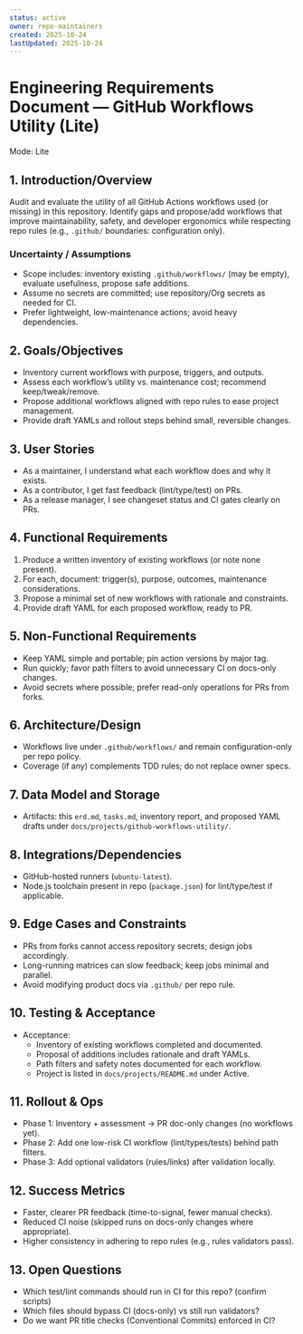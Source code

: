 ```yaml
---
status: active
owner: repo-maintainers
created: 2025-10-24
lastUpdated: 2025-10-24
---
```


# Engineering Requirements Document — GitHub Workflows Utility (Lite)

Mode: Lite

## 1. Introduction/Overview

Audit and evaluate the utility of all GitHub Actions workflows used (or missing) in this repository. Identify gaps and propose/add workflows that improve maintainability, safety, and developer ergonomics while respecting repo rules (e.g., `.github/` boundaries: configuration only).

### Uncertainty / Assumptions

- Scope includes: inventory existing `.github/workflows/` (may be empty), evaluate usefulness, propose safe additions.
- Assume no secrets are committed; use repository/Org secrets as needed for CI.
- Prefer lightweight, low-maintenance actions; avoid heavy dependencies.

## 2. Goals/Objectives

- Inventory current workflows with purpose, triggers, and outputs.
- Assess each workflow’s utility vs. maintenance cost; recommend keep/tweak/remove.
- Propose additional workflows aligned with repo rules to ease project management.
- Provide draft YAMLs and rollout steps behind small, reversible changes.

## 3. User Stories

- As a maintainer, I understand what each workflow does and why it exists.
- As a contributor, I get fast feedback (lint/type/test) on PRs.
- As a release manager, I see changeset status and CI gates clearly on PRs.

## 4. Functional Requirements

1. Produce a written inventory of existing workflows (or note none present).
2. For each, document: trigger(s), purpose, outcomes, maintenance considerations.
3. Propose a minimal set of new workflows with rationale and constraints.
4. Provide draft YAML for each proposed workflow, ready to PR.

## 5. Non-Functional Requirements

- Keep YAML simple and portable; pin action versions by major tag.
- Run quickly; favor path filters to avoid unnecessary CI on docs-only changes.
- Avoid secrets where possible; prefer read-only operations for PRs from forks.

## 6. Architecture/Design

- Workflows live under `.github/workflows/` and remain configuration-only per repo policy.
- Coverage (if any) complements TDD rules; do not replace owner specs.

## 7. Data Model and Storage

- Artifacts: this `erd.md`, `tasks.md`, inventory report, and proposed YAML drafts under `docs/projects/github-workflows-utility/`.

## 8. Integrations/Dependencies

- GitHub-hosted runners (`ubuntu-latest`).
- Node.js toolchain present in repo (`package.json`) for lint/type/test if applicable.

## 9. Edge Cases and Constraints

- PRs from forks cannot access repository secrets; design jobs accordingly.
- Long-running matrices can slow feedback; keep jobs minimal and parallel.
- Avoid modifying product docs via `.github/` per repo rule.

## 10. Testing & Acceptance

- Acceptance:
  - Inventory of existing workflows completed and documented.
  - Proposal of additions includes rationale and draft YAMLs.
  - Path filters and safety notes documented for each workflow.
  - Project is listed in `docs/projects/README.md` under Active.

## 11. Rollout & Ops

- Phase 1: Inventory + assessment → PR doc-only changes (no workflows yet).
- Phase 2: Add one low-risk CI workflow (lint/types/tests) behind path filters.
- Phase 3: Add optional validators (rules/links) after validation locally.

## 12. Success Metrics

- Faster, clearer PR feedback (time-to-signal, fewer manual checks).
- Reduced CI noise (skipped runs on docs-only changes where appropriate).
- Higher consistency in adhering to repo rules (e.g., rules validators pass).

## 13. Open Questions

- Which test/lint commands should run in CI for this repo? (confirm scripts)
- Which files should bypass CI (docs-only) vs still run validators?
- Do we want PR title checks (Conventional Commits) enforced in CI?
